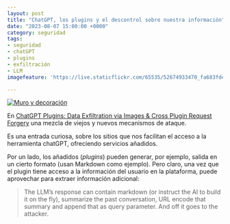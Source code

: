 ```yaml
---
layout: post
title: "ChatGPT, los plugins y el descontrol sobre nuestra información"
date: "2023-08-07 15:00:00 +0000"
category: seguridad
tags:
- seguridad
- chatGPT
- plugins
- exfiltración
- LLM
imagefeature: 'https://live.staticflickr.com/65535/52674933470_fa683fdeac.jpg'

---
```

<a href="https://www.flickr.com/photos/fernand0/52674933470/" title="Muro y decoración "><img src="https://live.staticflickr.com/65535/52674933470_fa683fdeac.jpg" alt="Muro y decoración " class="img-responsive img-centered"></a>

En [ChatGPT Plugins: Data Exfiltration via Images & Cross Plugin Request Forgery](https://embracethered.com/blog/posts/2023/chatgpt-webpilot-data-exfil-via-markdown-injection/) una mezcla de viejos y nuevos mecanismos de ataque.

Es una entrada curiosa, sobre los sitios que nos facilitan el acceso a la herramienta chatGPT, ofreciendo servicios añadidos.

Por un lado, los añadidos (*plugins*) pueden generar, por ejemplo, salida en un cierto formato (usan Markdown como ejemplo). Pero claro, una vez que el plugin tiene acceso a la información del usuario en la plataforma, puede aprovechar para extraer información adicional:

> The LLM’s response can contain markdown (or instruct the AI to build it on the fly), summarize the past conversation, URL encode that summary and append that as query parameter. And off it goes to the attacker.




